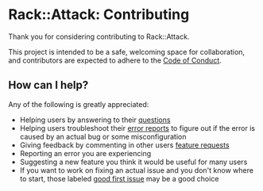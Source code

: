 # Rack::Attack: Contributing

Thank you for considering contributing to Rack::Attack.

This project is intended to be a safe, welcoming space for collaboration, and contributors are expected to adhere to the [Code of Conduct](CODE_OF_CONDUCT.md).

## How can I help?

Any of the following is greatly appreciated:

* Helping users by answering to their [questions](https://github.com/kickstarter/rack-attack/issues?q=is%3Aopen+is%3Aissue+label%3A%22type%3A+question%22)
* Helping users troubleshoot their [error reports](https://github.com/kickstarter/rack-attack/issues?q=is%3Aissue+is%3Aopen+label%3A%22type%3A+error+report%22) to figure out if the error is caused by an actual bug or some misconfiguration
* Giving feedback by commenting in other users [feature requests](https://github.com/kickstarter/rack-attack/issues?q=is%3Aissue+is%3Aopen+label%3A%22type%3A+feature+request%22)
* Reporting an error you are experiencing
* Suggesting a new feature you think it would be useful for many users
* If you want to work on fixing an actual issue and you don't know where to start, those labeled [good first issue](https://github.com/kickstarter/rack-attack/issues?q=is%3Aissue+is%3Aopen+label%3A%22good+first+issue%22) may be a good choice
